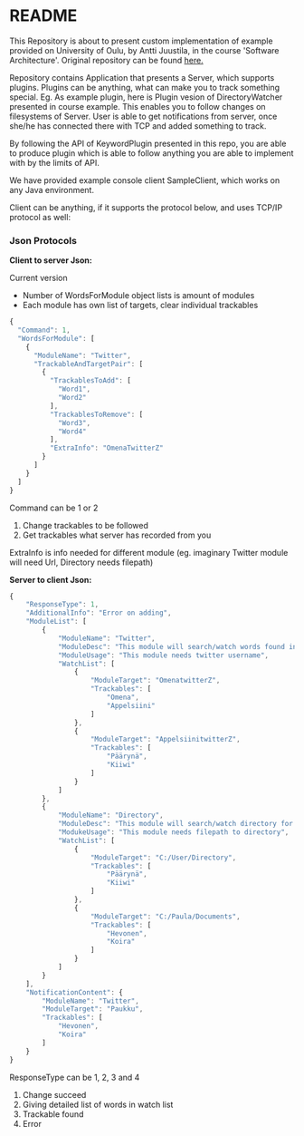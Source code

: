 # README #

This Repository is about to present custom implementation of example provided on University of Oulu, by Antti Juustila, in the course 'Software Architecture'.
Original repository can be found [here.](https://bitbucket.org/anttijuu/keywords)

Repository contains Application that presents a Server, which supports plugins. Plugins can be anything, what can make you to track something special.
Eg. As example plugin, here is Plugin vesion of DirectoryWatcher presented in course example.
This enables you to follow changes on filesystems of Server. User is able to get notifications from server, once she/he has connected there with TCP and added something to track. 

By following the API of KeywordPlugin presented in this repo, you are able to produce plugin which is able to follow anything you are able to implement with by the limits of API.

We have provided example console client SampleClient, which works on any Java environment.

Client can be anything, if it supports the protocol below, and uses TCP/IP protocol as well:

### Json Protocols ###

**Client to server Json:**

 Current version
* Number of WordsForModule object lists is amount of modules
* Each module has own list of targets, clear individual trackables

```javascript
{
  "Command": 1,
  "WordsForModule": [
    {
      "ModuleName": "Twitter",
      "TrackableAndTargetPair": [
        {
          "TrackablesToAdd": [
            "Word1",
            "Word2"
          ],
          "TrackablesToRemove": [
            "Word3",
            "Word4"
          ],
          "ExtraInfo": "OmenaTwitterZ"
        }
      ]
    }
  ]
}
```
Command can be 1 or 2
 1. Change trackables to be followed
 2. Get trackables what server has recorded from you

ExtraInfo is info needed for different module (eg. imaginary Twitter module will need Url, Directory needs filepath)


**Server to client Json:**

```javascript
{
	"ResponseType": 1,
	"AdditionalInfo": "Error on adding",
	"ModuleList": [
		{
			"ModuleName": "Twitter",
			"ModuleDesc": "This module will search/watch words found in twitter from specific username",
			"ModuleUsage": "This module needs twitter username",
			"WatchList": [
				{
					"ModuleTarget": "OmenatwitterZ",
					"Trackables": [
						"Omena",
						"Appelsiini"
					]
				},
				{
					"ModuleTarget": "AppelsiinitwitterZ",
					"Trackables": [
						"Päärynä",
						"Kiiwi"
					]
				}
			]
		},
		{
			"ModuleName": "Directory",
			"ModuleDesc": "This module will search/watch directory for words in either name of file or in the content of file from specific directory",
			"ModukeUsage": "This module needs filepath to directory",
			"WatchList": [
				{
					"ModuleTarget": "C:/User/Directory",
					"Trackables": [
						"Päärynä",
						"Kiiwi"
					]
				},
				{
					"ModuleTarget": "C:/Paula/Documents",
					"Trackables": [
						"Hevonen",
						"Koira"
					]
				}
			]
		}
	],
	"NotificationContent": {
		"ModuleName": "Twitter",
		"ModuleTarget": "Paukku",
		"Trackables": [
			"Hevonen",
			"Koira"
		]
	}
}
```

ResponseType can be 1, 2, 3 and 4
 1. Change succeed
 2. Giving detailed list of words in watch list
 3. Trackable found
 4. Error
 